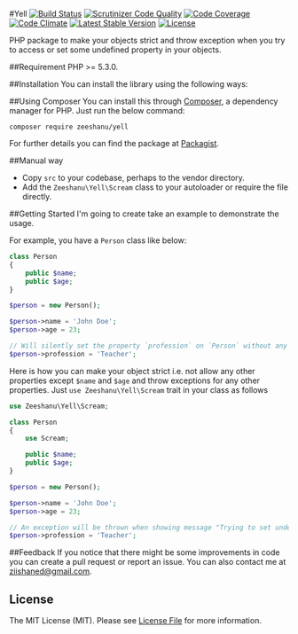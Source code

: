 #Yell
[![Build Status](https://travis-ci.org/zeeshanu/yell.svg?branch=master)](https://travis-ci.org/zeeshanu/yell)
[![Scrutinizer Code Quality](https://scrutinizer-ci.com/g/zeeshanu/yell/badges/quality-score.png?b=master)](https://scrutinizer-ci.com/g/zeeshanu/yell/?branch=master)
[![Code Coverage](https://scrutinizer-ci.com/g/zeeshanu/yell/badges/coverage.png?b=master)](https://scrutinizer-ci.com/g/zeeshanu/yell/?branch=master)
[![Code Climate](https://codeclimate.com/repos/576ab2d18955b300900019bc/badges/17ee5ae2c2c22651d6f9/gpa.svg)](https://codeclimate.com/repos/576ab2d18955b300900019bc/feed)
[![Latest Stable Version](https://poser.pugx.org/zeeshanu/yell/v/stable.svg)](https://packagist.org/packages/zeeshanu/yell)
[![License](https://poser.pugx.org/zeeshanu/yell/license)](https://packagist.org/packages/zeeshanu/yell)

PHP package to make your objects strict and throw exception when you try to access or set some undefined property in your objects.

##Requirement
PHP >= 5.3.0.

##Installation
You can install the library using the following ways:

##Using Composer
You can install this through <a href="http://getcomposer.org/">Composer</a>, a dependency manager for PHP. Just run the below command:

```
composer require zeeshanu/yell
```

For further details you can find the package at <a href="https://packagist.org/packages/zeeshanu/yell">Packagist</a>.

##Manual way
- Copy <code>src</code> to your codebase, perhaps to the vendor directory.
- Add the <code>Zeeshanu\Yell\Scream</code> class to your autoloader or require the file directly.

##Getting Started
I'm going to create take an example to demonstrate the usage.

For example, you have a `Person` class like below:

```php
class Person
{
    public $name;
    public $age;
}

$person = new Person();

$person->name = 'John Doe';
$person->age = 23;

// Will silently set the property `profession` on `Person` without any issue 
$person->profession = 'Teacher';
```

Here is how you can make your object strict i.e. not allow any other properties except `$name` and `$age` and throw exceptions for any other properties. Just `use Zeeshanu\Yell\Scream` trait in your class as follows

```php
use Zeeshanu\Yell\Scream;

class Person
{
    use Scream;

    public $name;
    public $age;
}

$person = new Person();

$person->name = 'John Doe';
$person->age = 23;

// An exception will be thrown when showing message "Trying to set undefined property $name in class Person"  
$person->profession = 'Teacher';
```



##Feedback
If you notice that there might be some improvements in code you can create a pull request or report an issue. You can also contact me at <a href="mailto:ziishaned@gmail.com">ziishaned@gmail.com</a>.

## License
The MIT License (MIT). Please see [License File](LICENSE.md) for more information.
